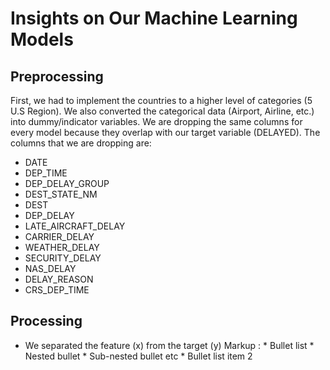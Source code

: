 # Insights on Our Machine Learning Models 
## Preprocessing 
First, we had to implement the countries to a higher level of categories (5 U.S Region). 
We also converted the categorical data (Airport, Airline, etc.) into dummy/indicator variables. 
We are dropping the same columns for every model because they overlap with our target variable (DELAYED). The columns that we are dropping are: 
* DATE 
* DEP_TIME
* DEP_DELAY_GROUP
* DEST_STATE_NM
* DEST
* DEP_DELAY
* LATE_AIRCRAFT_DELAY
* CARRIER_DELAY
* WEATHER_DELAY
* SECURITY_DELAY
* NAS_DELAY
* DELAY_REASON
* CRS_DEP_TIME

## Processing 
* We separated the feature (x) from the target (y)
 Markup : * Bullet list
              * Nested bullet
                  * Sub-nested bullet etc
          * Bullet list item 2
